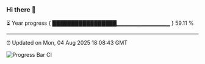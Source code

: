 ### Hi there 👋

⏳ Year progress { █████████████████▁▁▁▁▁▁▁▁▁▁▁▁▁ } 59.11 %

---

⏰ Updated on Mon, 04 Aug 2025 18:08:43 GMT

![Progress Bar CI](https://github.com/liununu/liununu/workflows/Progress%20Bar%20CI/badge.svg)
